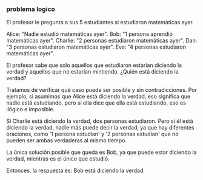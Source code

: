 ### problema logico 
El profesor le pregunta a sus 5 estudiantes si estudiaron matemáticas ayer.

Alice: "Nadie estudió matemáticas ayer".
Bob: "1 persona aprendió matemáticas ayer".
Charlie: "2 personas estudiaron matemáticas ayer".
Dan: "3 personas estudiaron matemáticas ayer".
Eva: "4 personas estudiaron matemáticas ayer".

El profesor sabe que solo aquellos que estudiaron estarían diciendo la verdad y aquellos que no estarían mintiendo. ¿Quién está diciendo la verdad?

Tratamos de verificar qué caso puede ser posible y sin contradicciones. Por ejemplo, si asumimos que Alice está diciendo la verdad, eso significa que nadie está estudiando, pero si ella dice que ella está estudiando, eso es ilógico e imposible.

Si Charlie está diciendo la verdad, dos personas estudiaron. Pero si él está diciendo la verdad, nadie más puede decir la verdad, ya que hay diferentes oraciones, como '1 persona estudian' y '2 personas estudian' que no pueden ser ambas verdaderas al mismo tiempo.

La única solución posible que queda es Bob, ya que puede estar diciendo la verdad, mientras es el único que estudió.

Entonces, la respuesta es: Bob está diciendo la verdad.
